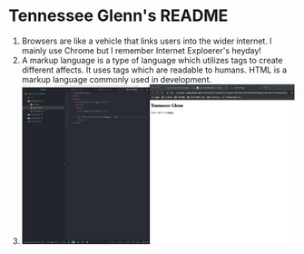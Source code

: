 # Tennessee Glenn's README
1. Browsers are like a vehicle that links users into the wider internet. I mainly use Chrome but I remember Internet Exploerer's heyday!
2. A markup language is a type of language which utilizes tags to create different affects. It uses tags which are readable to humans. HTML is a markup language commonly used in development.
3. ![Screenshot](./images/a3screenshot.png)

